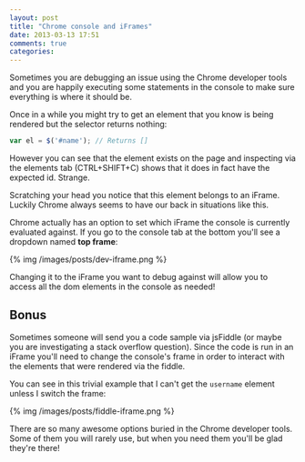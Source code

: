 ```yaml
---
layout: post
title: "Chrome console and iFrames"
date: 2013-03-13 17:51
comments: true
categories: 
---
```


Sometimes you are debugging an issue using the Chrome developer tools and you are
happily executing some statements in the console to make sure everything is
where it should be. 

Once in a while you might try to get an element that you know is being
rendered but the selector returns nothing:

```javascript
var el = $('#name'); // Returns []
```

However you can see that the element exists on the page and inspecting via the elements tab
(CTRL+SHIFT+C) shows that it does in fact have the expected id. Strange.

Scratching your head you notice that this element belongs to an iFrame.
Luckily Chrome always seems to have our back in situations like this.

Chrome actually has an option to set which iFrame the console is currently
evaluated against. If you go to the console tab at the bottom you'll 
see a dropdown named **top frame**:

{% img /images/posts/dev-iframe.png %}

Changing it to the iFrame you want to debug against will allow you to access all the
dom elements in the console as needed!

## Bonus

Sometimes someone will send you a code sample via jsFiddle (or maybe you are
investigating a stack overflow question). Since the code is run in an iFrame
you'll need to change the console's frame in order to interact with the
elements that were rendered via the fiddle. 

You can see in this trivial example that I can't get the `username` element
unless I switch the frame:

{% img /images/posts/fiddle-iframe.png %}

There are so many awesome options buried in the Chrome developer tools. Some of them
you will rarely use, but when you need them you'll be glad they're there!


